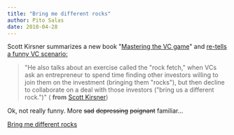 ```yaml
---
title: "Bring me different rocks"
author: Pito Salas
date: 2010-04-28
---
```




Scott Kirsner summarizes a new book "[Mastering the VC
game](<http://www.jeffbussgang.com/>)" and [re-tells a funny VC
scenario:](<http://www.boston.com/business/technology/innoeco/2010/04/new_book_discloses_the_two_phr.html>)

> "He also talks about an exercise called the "rock fetch," when VCs ask an
> entrepreneur to spend time finding other investors willing to join them on
> the investment (bringing them "rocks"), but then decline to collaborate on a
> deal with those investors ("bring us a different rock.")" ( **from** [Scott
> Kirsner](<http://www.boston.com/business/technology/innoeco/2010/04/new_book_discloses_the_two_phr.html>))

Ok, not really funny. More ~~sad~~ ~~depressing~~ ~~poignant~~ familiar…


[Bring me different rocks](None)
